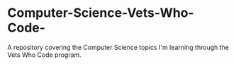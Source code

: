 # Computer-Science-Vets-Who-Code-
A repository covering the Computer Science topics I'm learning through the Vets Who Code program.

